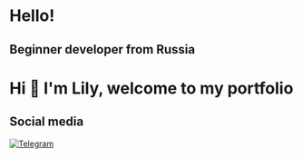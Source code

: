 # **Hello!**

## Beginner developer from Russia

# Hi 👋 I'm Lily, welcome to my portfolio

## Social media
[![Telegram](https://img.shields.io/badge/-Telegram-blue?style=for-the-badge&logo=telegram&logoColor=black)](https://t.me/shkilter)